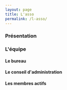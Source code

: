 ```yaml
---
layout: page
title: L'asso
permalink: /l-asso/
---
```


### Présentation

### L'équipe

#### Le bureau

#### Le conseil d'administration

#### Les membres actifs